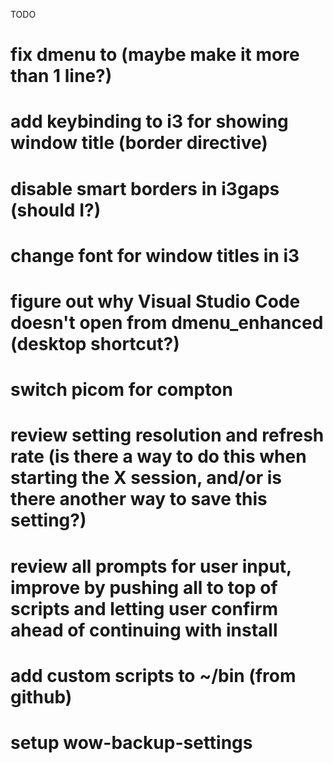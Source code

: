 TODO

# fix dmenu to (maybe make it more than 1 line?)
# add keybinding to i3 for showing window title (border directive)
# disable smart borders in i3gaps (should I?)
# change font for window titles in i3
# figure out why Visual Studio Code doesn't open from dmenu_enhanced (desktop shortcut?)
# switch picom for compton
# review setting resolution and refresh rate (is there a way to do this when starting the X session, and/or is there another way to save this setting?)
# review all prompts for user input, improve by pushing all to top of scripts and letting user confirm ahead of continuing with install
# add custom scripts to ~/bin (from github)
# setup wow-backup-settings
